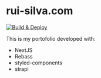 # rui-silva.com

[![Build & Deploy](https://github.com/rpvsilva/rui-silva-com/actions/workflows/node.js.yml/badge.svg)](https://github.com/rpvsilva/rui-silva-com/actions/workflows/node.js.yml)

This is my portofolio developed with:
- NextJS
- Rebass
- styled-components
- strapi

